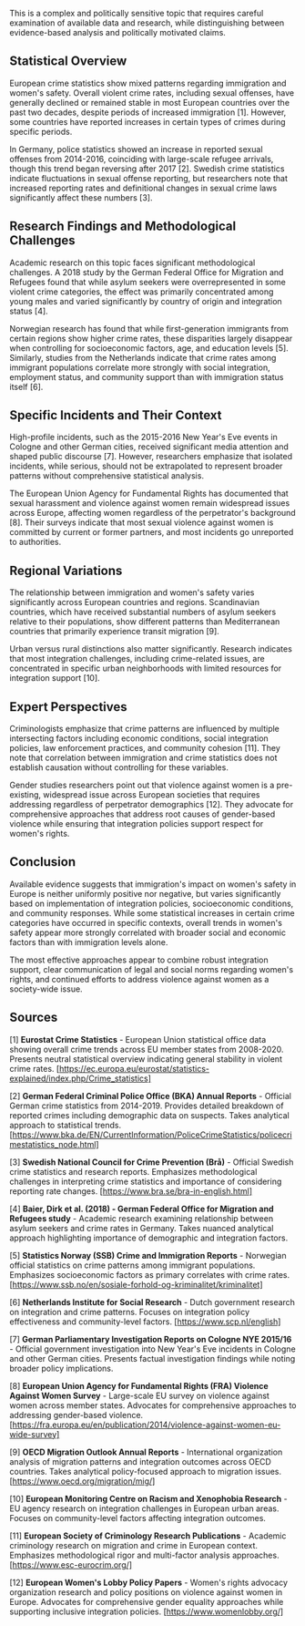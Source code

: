 This is a complex and politically sensitive topic that requires careful examination of available data and research, while distinguishing between evidence-based analysis and politically motivated claims.

## Statistical Overview

European crime statistics show mixed patterns regarding immigration and women's safety. Overall violent crime rates, including sexual offenses, have generally declined or remained stable in most European countries over the past two decades, despite periods of increased immigration [1]. However, some countries have reported increases in certain types of crimes during specific periods.

In Germany, police statistics showed an increase in reported sexual offenses from 2014-2016, coinciding with large-scale refugee arrivals, though this trend began reversing after 2017 [2]. Swedish crime statistics indicate fluctuations in sexual offense reporting, but researchers note that increased reporting rates and definitional changes in sexual crime laws significantly affect these numbers [3].

## Research Findings and Methodological Challenges

Academic research on this topic faces significant methodological challenges. A 2018 study by the German Federal Office for Migration and Refugees found that while asylum seekers were overrepresented in some violent crime categories, the effect was primarily concentrated among young males and varied significantly by country of origin and integration status [4].

Norwegian research has found that while first-generation immigrants from certain regions show higher crime rates, these disparities largely disappear when controlling for socioeconomic factors, age, and education levels [5]. Similarly, studies from the Netherlands indicate that crime rates among immigrant populations correlate more strongly with social integration, employment status, and community support than with immigration status itself [6].

## Specific Incidents and Their Context

High-profile incidents, such as the 2015-2016 New Year's Eve events in Cologne and other German cities, received significant media attention and shaped public discourse [7]. However, researchers emphasize that isolated incidents, while serious, should not be extrapolated to represent broader patterns without comprehensive statistical analysis.

The European Union Agency for Fundamental Rights has documented that sexual harassment and violence against women remain widespread issues across Europe, affecting women regardless of the perpetrator's background [8]. Their surveys indicate that most sexual violence against women is committed by current or former partners, and most incidents go unreported to authorities.

## Regional Variations

The relationship between immigration and women's safety varies significantly across European countries and regions. Scandinavian countries, which have received substantial numbers of asylum seekers relative to their populations, show different patterns than Mediterranean countries that primarily experience transit migration [9].

Urban versus rural distinctions also matter significantly. Research indicates that most integration challenges, including crime-related issues, are concentrated in specific urban neighborhoods with limited resources for integration support [10].

## Expert Perspectives

Criminologists emphasize that crime patterns are influenced by multiple intersecting factors including economic conditions, social integration policies, law enforcement practices, and community cohesion [11]. They note that correlation between immigration and crime statistics does not establish causation without controlling for these variables.

Gender studies researchers point out that violence against women is a pre-existing, widespread issue across European societies that requires addressing regardless of perpetrator demographics [12]. They advocate for comprehensive approaches that address root causes of gender-based violence while ensuring that integration policies support respect for women's rights.

## Conclusion

Available evidence suggests that immigration's impact on women's safety in Europe is neither uniformly positive nor negative, but varies significantly based on implementation of integration policies, socioeconomic conditions, and community responses. While some statistical increases in certain crime categories have occurred in specific contexts, overall trends in women's safety appear more strongly correlated with broader social and economic factors than with immigration levels alone.

The most effective approaches appear to combine robust integration support, clear communication of legal and social norms regarding women's rights, and continued efforts to address violence against women as a society-wide issue.

## Sources

[1] **Eurostat Crime Statistics** - European Union statistical office data showing overall crime trends across EU member states from 2008-2020. Presents neutral statistical overview indicating general stability in violent crime rates. [https://ec.europa.eu/eurostat/statistics-explained/index.php/Crime_statistics]

[2] **German Federal Criminal Police Office (BKA) Annual Reports** - Official German crime statistics from 2014-2019. Provides detailed breakdown of reported crimes including demographic data on suspects. Takes analytical approach to statistical trends. [https://www.bka.de/EN/CurrentInformation/PoliceCrimeStatistics/policecrimestatistics_node.html]

[3] **Swedish National Council for Crime Prevention (Brå)** - Official Swedish crime statistics and research reports. Emphasizes methodological challenges in interpreting crime statistics and importance of considering reporting rate changes. [https://www.bra.se/bra-in-english.html]

[4] **Baier, Dirk et al. (2018) - German Federal Office for Migration and Refugees study** - Academic research examining relationship between asylum seekers and crime rates in Germany. Takes nuanced analytical approach highlighting importance of demographic and integration factors. 

[5] **Statistics Norway (SSB) Crime and Immigration Reports** - Norwegian official statistics on crime patterns among immigrant populations. Emphasizes socioeconomic factors as primary correlates with crime rates. [https://www.ssb.no/en/sosiale-forhold-og-kriminalitet/kriminalitet]

[6] **Netherlands Institute for Social Research** - Dutch government research on integration and crime patterns. Focuses on integration policy effectiveness and community-level factors. [https://www.scp.nl/english]

[7] **German Parliamentary Investigation Reports on Cologne NYE 2015/16** - Official government investigation into New Year's Eve incidents in Cologne and other German cities. Presents factual investigation findings while noting broader policy implications.

[8] **European Union Agency for Fundamental Rights (FRA) Violence Against Women Survey** - Large-scale EU survey on violence against women across member states. Advocates for comprehensive approaches to addressing gender-based violence. [https://fra.europa.eu/en/publication/2014/violence-against-women-eu-wide-survey]

[9] **OECD Migration Outlook Annual Reports** - International organization analysis of migration patterns and integration outcomes across OECD countries. Takes analytical policy-focused approach to migration issues. [https://www.oecd.org/migration/mig/]

[10] **European Monitoring Centre on Racism and Xenophobia Research** - EU agency research on integration challenges in European urban areas. Focuses on community-level factors affecting integration outcomes.

[11] **European Society of Criminology Research Publications** - Academic criminology research on migration and crime in European context. Emphasizes methodological rigor and multi-factor analysis approaches. [https://www.esc-eurocrim.org/]

[12] **European Women's Lobby Policy Papers** - Women's rights advocacy organization research and policy positions on violence against women in Europe. Advocates for comprehensive gender equality approaches while supporting inclusive integration policies. [https://www.womenlobby.org/]